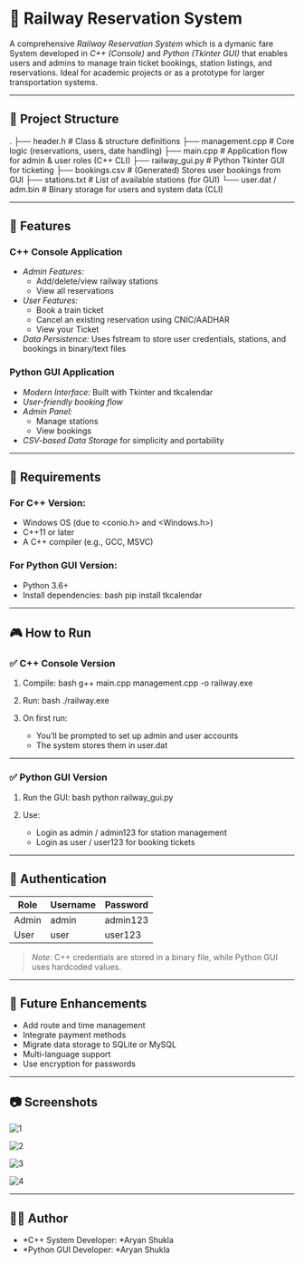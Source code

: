 # 🚆 Railway Reservation System

A comprehensive *Railway Reservation System* which is a dymanic fare System developed in *C++ (Console)* and *Python (Tkinter GUI)* that enables users and admins to manage train ticket bookings, station listings, and reservations. Ideal for academic projects or as a prototype for larger transportation systems.

---

## 📁 Project Structure


.
├── header.h               # Class & structure definitions
├── management.cpp         # Core logic (reservations, users, date handling)
├── main.cpp               # Application flow for admin & user roles (C++ CLI)
├── railway_gui.py         # Python Tkinter GUI for ticketing
├── bookings.csv           # (Generated) Stores user bookings from GUI
├── stations.txt           # List of available stations (for GUI)
└── user.dat / adm.bin     # Binary storage for users and system data (CLI)


---

## 🚀 Features

### C++ Console Application
- *Admin Features:*
  - Add/delete/view railway stations
  - View all reservations
- *User Features:*
  - Book a train ticket
  - Cancel an existing reservation using CNIC/AADHAR
  - View your Ticket
- *Data Persistence:* Uses fstream to store user credentials, stations, and bookings in binary/text files

### Python GUI Application
- *Modern Interface:* Built with Tkinter and tkcalendar
- *User-friendly booking flow*
- *Admin Panel:*
  - Manage stations
  - View bookings
- *CSV-based Data Storage* for simplicity and portability

---

## 🔧 Requirements

### For C++ Version:
- Windows OS (due to <conio.h> and <Windows.h>)
- C++11 or later
- A C++ compiler (e.g., GCC, MSVC)

### For Python GUI Version:
- Python 3.6+
- Install dependencies:
  bash
  pip install tkcalendar
  

---

## 🎮 How to Run

### ✅ C++ Console Version

1. Compile:
   bash
   g++ main.cpp management.cpp -o railway.exe
   

2. Run:
   bash
   ./railway.exe
   

3. On first run:
   - You’ll be prompted to set up admin and user accounts
   - The system stores them in user.dat

---

### ✅ Python GUI Version

1. Run the GUI:
   bash
   python railway_gui.py
   

2. Use:
   - Login as admin / admin123 for station management
   - Login as user / user123 for booking tickets

---

## 🔐 Authentication

| Role   | Username | Password  |
|--------|----------|-----------|
| Admin  | admin    | admin123  |
| User   | user     | user123   |

> *Note:* C++ credentials are stored in a binary file, while Python GUI uses hardcoded values.

---


## 📌 Future Enhancements

- Add route and time management
- Integrate payment methods
- Migrate data storage to SQLite or MySQL
- Multi-language support
- Use encryption for passwords

---

## 📷 Screenshots

>
![1](https://github.com/user-attachments/assets/19db89b8-3280-4380-8fa7-dd27c75c83bb)
> 
![2](https://github.com/user-attachments/assets/d67f161f-4fbd-46f4-8ca4-b46dac12a815)
>
![3](https://github.com/user-attachments/assets/b04cf3cb-fffa-4449-b3ec-f92f4b07b5ff)
>
![4](https://github.com/user-attachments/assets/f3dd0ac2-2eaa-46be-ba8d-1f19f7b5f69a)

---

## 👨‍💻 Author

- *C++ System Developer: *Aryan Shukla
- *Python GUI Developer: *Aryan Shukla
